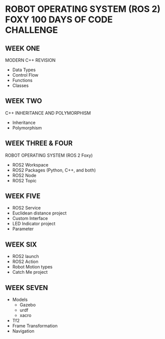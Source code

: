 # ROBOT OPERATING SYSTEM (ROS 2) FOXY 100 DAYS OF CODE CHALLENGE

## WEEK ONE 

MODERN C++ REVISION
- Data Types 
- Control Flow
- Functions
- Classes

## WEEK TWO

C++ INHERITANCE AND POLYMORPHISM
- Inheritance
- Polymorphism

## WEEK THREE & FOUR

ROBOT OPERATING SYSTEM (ROS 2 Foxy)
- ROS2 Workspace
- ROS2 Packages (Python, C++, and both)
- ROS2 Node
- ROS2 Topic

## WEEK FIVE
- ROS2 Service
- Euclidean distance project
- Custom Interface
- LED Indicator project
- Parameter

## WEEK SIX
- ROS2 launch
- ROS2 Action
- Robot Motion types
- Catch Me project

## WEEK SEVEN
- Models
   - Gazebo
   - urdf
   - xacro
- Tf2
- Frame Transformation
- Navigation